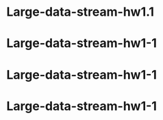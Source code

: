# Large-data-stream-hw1.1
# Large-data-stream-hw1-1
# Large-data-stream-hw1-1
# Large-data-stream-hw1-1

